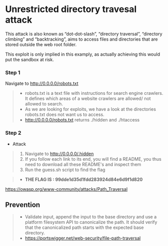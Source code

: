 # Unrestricted directory travesal attack
This attack is also known as “dot-dot-slash”, “directory traversal”, “directory climbing” and “backtracking”, aims to access files and directories that are stored outside the web root folder.

This exploit is only implied in this examply, as actually achieving this would put the sandbox at risk.

### Step 1
Navigate to http://0.0.0.0/robots.txt
> * robots.txt is a text file with instructions for search engine crawlers. It defines which areas of a website crawlers are allowed/ not allowed to search.
> * As we are looking for exploits, we have a look at the directories robots.txt does not want us to access.
> * http://0.0.0.0/robots.txt returns ./hidden and ./htaccess

### Step 2
* Attack
> 1. Navigate to http://0.0.0.0/.hidden
> 2. If you follow each link to its end, you will find a README, you thus need to download all these README's and inspect them
> 3. Run the guess.sh script to find the flag

> * **THE FLAG IS : 99dde1d35d1fdd283924d84e6d9f1d820**

https://owasp.org/www-community/attacks/Path_Traversal

## Prevention
> * Validate input, append the input to the base directory and use a platform filesystem API to canonicalize the path. It should verify that the canonicalized path starts with the expected base directory.
> * https://portswigger.net/web-security/file-path-traversal